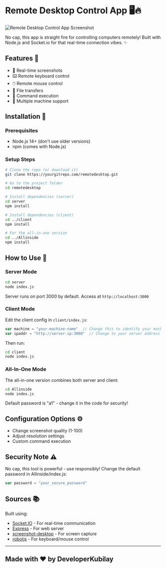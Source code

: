 # Remote Desktop Control App 🖥️🔥

![Remote Desktop Control App Screenshot](https://i.imgur.com/h2m5lrk.png)

No cap, this app is straight fire for controlling computers remotely! Built with Node.js and Socket.io for that real-time connection vibes. ✨

## Features 💪

- 📸 Real-time screenshots
- ⌨️ Remote keyboard control
- 🖱️ Remote mouse control
- 📄 File transfers
- 🚀 Command execution
- 📱 Multiple machine support

## Installation 📲

### Prerequisites

- Node.js 14+ (don't use older versions)
- npm (comes with Node.js)

### Setup Steps

```bash
# Clone the repo (or download it)
git clone https://yourgitrepo.com/remotedesktop.git

# Go to the project folder
cd remotedesktop

# Install dependencies (server)
cd server
npm install

# Install dependencies (client)
cd ../client
npm install

# For the all-in-one version
cd ../Allinside
npm install
```

## How to Use 🤔

### Server Mode

```bash
cd server
node index.js
```
Server runs on port 3000 by default. Access at `http://localhost:3000`

### Client Mode

Edit the client config in `client/index.js`:
```javascript
var machine = "your-machine-name"  // Change this to identify your machine
var ipaddr = "http://server-ip:3000"  // Change to your server address
```

Then run:
```bash
cd client
node index.js
```

### All-In-One Mode

The all-in-one version combines both server and client:
```bash
cd Allinside
node index.js
```

Default password is "a1" - change it in the code for security!

## Configuration Options ⚙️

- Change screenshot quality (1-100)
- Adjust resolution settings
- Custom command execution

## Security Note ⚠️

No cap, this tool is powerful - use responsibly! Change the default password in Allinside/index.js:
```javascript
var password = "your_secure_password"
```

## Sources 📚

Built using:
- [Socket.IO](https://socket.io/) - For real-time communication
- [Express](https://expressjs.com/) - For web server
- [screenshot-desktop](https://www.npmjs.com/package/screenshot-desktop) - For screen capture
- [robotjs](https://www.npmjs.com/package/robotjs) - For keyboard/mouse control

---

## Made with ❤️ by DeveloperKubilay